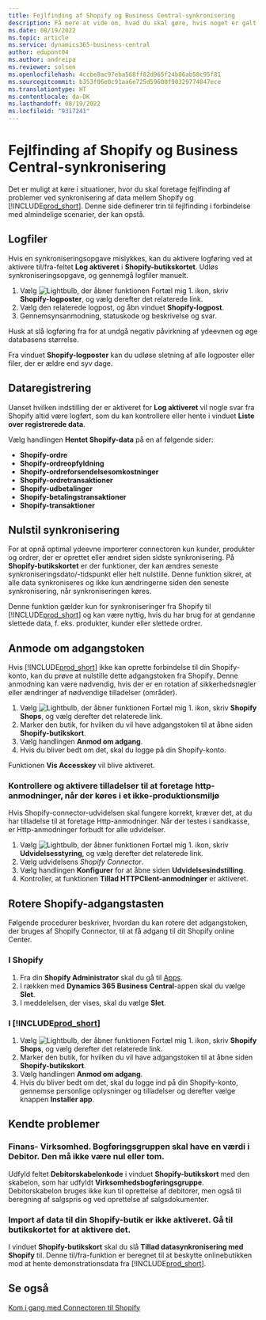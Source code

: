 ```yaml
---
title: Fejlfinding af Shopify og Business Central-synkronisering
description: Få mere at vide om, hvad du skal gøre, hvis noget er galt under synkronisering af data mellem Shopify Business Central
ms.date: 08/19/2022
ms.topic: article
ms.service: dynamics365-business-central
author: edupont04
ms.author: andreipa
ms.reviewer: solsen
ms.openlocfilehash: 4ccbe8ac97eba568ff82d965f24b86ab58c95f81
ms.sourcegitcommit: b353f06e0c91aa6e725d59600f90329774847ece
ms.translationtype: HT
ms.contentlocale: da-DK
ms.lasthandoff: 08/19/2022
ms.locfileid: "9317241"
---
```

# <a name="troubleshooting-the-shopify-and-business-central-synchronization"></a>Fejlfinding af Shopify og Business Central-synkronisering

Det er muligt at køre i situationer, hvor du skal foretage fejlfinding af problemer ved synkronisering af data mellem Shopify og [!INCLUDE[prod_short](../includes/prod_short.md)]. Denne side definerer trin til fejlfinding i forbindelse med almindelige scenarier, der kan opstå.

## <a name="logs"></a>Logfiler

Hvis en synkroniseringsopgave mislykkes, kan du aktivere logføring ved at aktivere til/fra-feltet **Log aktiveret** i **Shopify-butikskortet**. Udløs synkroniseringsopgave, og gennemgå logfiler manuelt.

1. Vælg ![Lightbulb, der åbner funktionen Fortæl mig 1.](../media/ui-search/search_small.png "Fortæl mig, hvad du vil foretage dig") ikon, skriv **Shopify-logposter**, og vælg derefter det relaterede link.
2. Vælg den relaterede logpost, og åbn vinduet **Shopify-logpost**.
3. Gennemsynsanmodning, statuskode og beskrivelse og svar.

Husk at slå logføring fra for at undgå negativ påvirkning af ydeevnen og øge databasens størrelse.

Fra vinduet **Shopify-logposter** kan du udløse sletning af alle logposter eller filer, der er ældre end syv dage.

## <a name="data-capture"></a>Dataregistrering

Uanset hvilken indstilling der er aktiveret for **Log aktiveret** vil nogle svar fra Shopify altid være logført, som du kan kontrollere eller hente i vinduet **Liste over registrerede data**.

Vælg handlingen **Hentet Shopify-data** på en af følgende sider:

- **Shopify-ordre**
- **Shopify-ordreopfyldning**
- **Shopify-ordreforsendelsesomkostninger**
- **Shopify-ordretransaktioner**
- **Shopify-udbetalinger**
- **Shopify-betalingstransaktioner**
- **Shopify-transaktioner**

## <a name="reset-sync"></a>Nulstil synkronisering

For at opnå optimal ydeevne importerer connectoren kun kunder, produkter og ordrer, der er oprettet eller ændret siden sidste synkronisering. På **Shopify-butikskortet** er der funktioner, der kan ændres seneste synkroniseringsdato/-tidspunkt eller helt nulstille. Denne funktion sikrer, at alle data synkroniseres og ikke kun ændringerne siden den seneste synkronisering, når synkroniseringen køres.

Denne funktion gælder kun for synkroniseringer fra Shopify til [!INCLUDE[prod_short](../includes/prod_short.md)] og kan være nyttig, hvis du har brug for at gendanne slettede data, f. eks. produkter, kunder eller slettede ordrer.

## <a name="request-the-access-token"></a>Anmode om adgangstoken

Hvis [!INCLUDE[prod_short](../includes/prod_short.md)] ikke kan oprette forbindelse til din Shopify-konto, kan du prøve at nulstille dette adgangstoken fra Shopify. Denne anmodning kan være nødvendig, hvis der er en rotation af sikkerhedsnøgler eller ændringer af nødvendige tilladelser (områder).

1. Vælg ![Lightbulb, der åbner funktionen Fortæl mig 1.](../media/ui-search/search_small.png "Fortæl mig, hvad du vil foretage dig") ikon, skriv **Shopify Shops**, og vælg derefter det relaterede link.
2. Marker den butik, for hvilken du vil have adgangstoken til at åbne siden **Shopify-butikskort**.
3. Vælg handlingen **Anmod om adgang**.
4. Hvis du bliver bedt om det, skal du logge på din Shopify-konto.

Funktionen **Vis Accesskey** vil blive aktiveret.

### <a name="verify-and-enable-permissions-to-make-http-requests-when-running-in-a-non-production-environment"></a>Kontrollere og aktivere tilladelser til at foretage http-anmodninger, når der køres i et ikke-produktionsmiljø

Hvis Shopify-connector-udvidelsen skal fungere korrekt, kræver det, at du har tilladelse til at foretage Http-anmodninger. Når der testes i sandkasse, er Http-anmodninger forbudt for alle udvidelser.

1. Vælg ![Lightbulb, der åbner funktionen Fortæl mig 1.](../media/ui-search/search_small.png "Fortæl mig, hvad du vil foretage dig") ikon, skriv **Udvidelsesstyring**, og vælg derefter det relaterede link.
2. Vælg udvidelsens *Shopify Connector*.
3. Vælg handlingen **Konfigurer** for at åbne siden **Udvidelsesindstilling**.
4. Kontroller, at funktionen **Tillad HTTPClient-anmodninger** er aktiveret.

## <a name="rotate-the-shopify-access-key"></a>Rotere Shopify-adgangstasten

Følgende procedurer beskriver, hvordan du kan rotere det adgangstoken, der bruges af Shopify Connector, til at få adgang til dit Shopify online Center.

### <a name="in-shopify"></a>I Shopify

1. Fra din **Shopify Administrator** skal du gå til [Apps](https://www.shopify.com/admin/apps).
2. I rækken med **Dynamics 365 Business Central**-appen skal du vælge **Slet**.
3. I meddelelsen, der vises, skal du vælge **Slet**.

### <a name="in-prod_short"></a>I [!INCLUDE[prod_short](../includes/prod_short.md)]

1. Vælg ![Lightbulb, der åbner funktionen Fortæl mig 1.](../media/ui-search/search_small.png "Fortæl mig, hvad du vil foretage dig") ikon, skriv **Shopify Shops**, og vælg derefter det relaterede link.
2. Marker den butik, for hvilken du vil have adgangstoken til at åbne siden **Shopify-butikskort**.
3. Vælg handlingen **Anmod om adgang**.
4. Hvis du bliver bedt om det, skal du logge ind på din Shopify-konto, gennemse personlige oplysninger og tilladelser og derefter vælge knappen **Installer app**.

## <a name="known-issues"></a>Kendte problemer

### <a name="gen-bus-posting-group-must-have-a-value-in-customer-it-cannot-be-zero-or-empty"></a>Finans- Virksomhed. Bogføringsgruppen skal have en værdi i Debitor. Den må ikke være nul eller tom.

Udfyld feltet **Debitorskabelonkode** i vinduet **Shopify-butikskort** med den skabelon, som har udfyldt **Virksomhedsbogføringsgruppe**. Debitorskabelon bruges ikke kun til oprettelse af debitorer, men også til beregning af salgspris og ved oprettelse af salgsdokumenter.

### <a name="importing-data-to-your-shopify-shop-isnt-enabled-go-to-the-shop-card-to-enable-it"></a>Import af data til din Shopify-butik er ikke aktiveret. Gå til butikskortet for at aktivere det.

I vinduet **Shopify-butikskort** skal du slå **Tillad datasynkronisering med Shopify** til.  Denne til/fra-funktion er beregnet til at beskytte onlinebutikken mod at hente demonstrationsdata fra [!INCLUDE[prod_short](../includes/prod_short.md)].

## <a name="see-also"></a>Se også

[Kom i gang med Connectoren til Shopify](get-started.md)  
